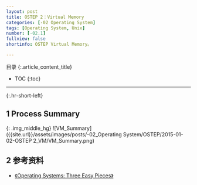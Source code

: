 ```yaml
---
layout: post
title: OSTEP 2：Virtual Memory
categories: [-02 Operating System]
tags: [Operating System, Unix]
number: [-02.1]
fullview: false
shortinfo: OSTEP Virtual Memory。

---
```

目录
{:.article_content_title}


* TOC
{:toc}

---
{:.hr-short-left}

## 1 Process Summary ##



{: .img_middle_hg}
![VM_Summary]({{site.url}}/assets/images/posts/-02_Operating System/OSTEP/2015-01-02-OSTEP 2_VM/VM_Summary.png)

## 2 参考资料 ##

- [《Operating Systems: Three Easy Pieces》](http://pages.cs.wisc.edu/~remzi/OSTEP/)



